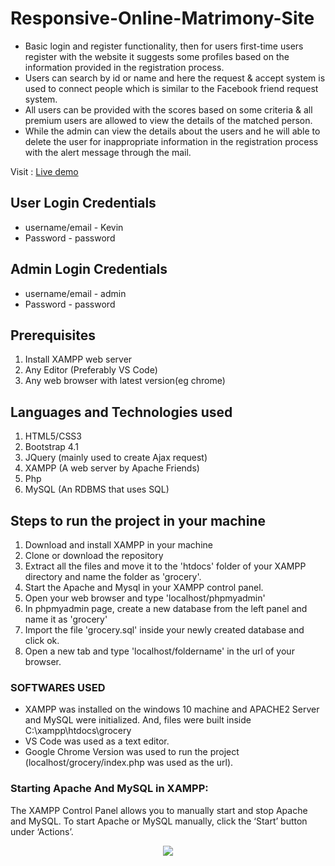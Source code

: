 # Responsive-Online-Matrimony-Site
- Basic login and register functionality, then for users first-time users
register with the website it suggests some profiles based on the
information provided in the registration process.
- Users can search by id or name and here the request & accept system
is used to connect people which is similar to the Facebook friend
request system.
- All users can be provided with the scores based on some criteria & all
premium users are allowed to view the details of the matched person.
- While the admin can view the details about the users and he will able
to delete the user for inappropriate information in the registration
process with the alert message through the mail.
  
Visit : [Live demo](https://online-matrimony-site.000webhostapp.com/)

## User Login Credentials
- username/email - Kevin
- Password - password

## Admin Login Credentials
- username/email - admin
- Password - password

## Prerequisites
1. Install XAMPP web server
2. Any Editor (Preferably VS Code)
3. Any web browser with latest version(eg chrome)

## Languages and Technologies used
1. HTML5/CSS3
2. Bootstrap 4.1
3. JQuery (mainly used to create Ajax request)
4. XAMPP (A web server by Apache Friends)
5. Php
6. MySQL (An RDBMS that uses SQL)

## Steps to run the project in your machine
1. Download and install XAMPP in your machine
2. Clone or download the repository
3. Extract all the files and move it to the 'htdocs' folder of your XAMPP directory and name the folder as 'grocery'.
4. Start the Apache and Mysql in your XAMPP control panel.
5. Open your web browser and type 'localhost/phpmyadmin'
6. In phpmyadmin page, create a new database from the left panel and name it as 'grocery'
7. Import the file 'grocery.sql' inside your newly created database and click ok.
8. Open a new tab and type 'localhost/foldername' in the url of your browser.
    
### SOFTWARES USED
  - XAMPP was installed on the windows 10 machine and APACHE2 Server and MySQL were initialized. And, files were built inside C:\xampp\htdocs\grocery
  - VS Code was used as a text editor.
  - Google Chrome Version was used to run the project (localhost/grocery/index.php was used as the url).
  

### Starting Apache And MySQL in XAMPP:
  The XAMPP Control Panel allows you to manually start and stop Apache and MySQL. To start Apache or MySQL manually, click the ‘Start’ button under ‘Actions’.
  
  
<p align="center"><img src="https://user-images.githubusercontent.com/36665975/59350977-fcc68900-8d3a-11e9-9450-e5c478497caa.png"></p>
